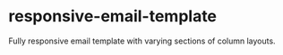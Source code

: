 # responsive-email-template
Fully responsive email template with varying sections of column layouts.
